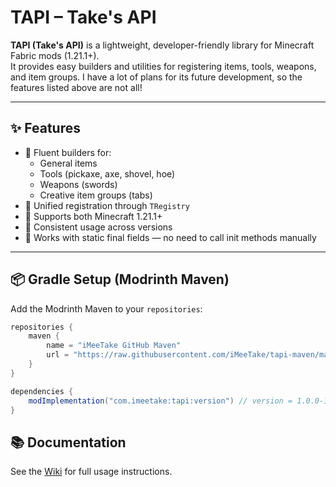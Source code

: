 # TAPI – Take's API

**TAPI (Take's API)** is a lightweight, developer-friendly library for Minecraft Fabric mods (1.21.1+).  
It provides easy builders and utilities for registering items, tools, weapons, and item groups. 
I have a lot of plans for its future development, so the features listed above are not all!

---

## ✨ Features

- 🧱 Fluent builders for:
  - General items
  - Tools (pickaxe, axe, shovel, hoe)
  - Weapons (swords)
  - Creative item groups (tabs)
- 🔄 Unified registration through `TRegistry`
- 🧩 Supports both Minecraft 1.21.1+
- 🧠 Consistent usage across versions
- 🔁 Works with static final fields — no need to call init methods manually

---

## 📦 Gradle Setup (Modrinth Maven)

Add the Modrinth Maven to your `repositories`:

```gradle
repositories {
	maven {
		name = "iMeeTake GitHub Maven"
		url = "https://raw.githubusercontent.com/iMeeTake/tapi-maven/main/"
	}
}

dependencies {
    modImplementation("com.imeetake:tapi:version") // version = 1.0.0-1.21.1, 1.2.3-1.21.5 etc.
}
```

## 📚 Documentation
See the [Wiki](https://github.com/iMeeTake/TAPI/wiki) for full usage instructions.
